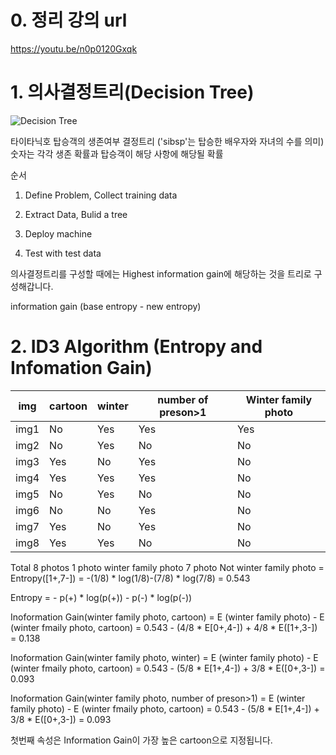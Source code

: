 # 0. 정리 강의 url

https://youtu.be/n0p0120Gxqk

# 1. 의사결정트리(Decision Tree)

![Decision Tree](https://i.imgur.com/wcRuv1X.png)

타이타닉호 탑승객의 생존여부 결정트리
('sibsp'는 탑승한 배우자와 자녀의 수를 의미)
숫자는 각각 생존 확률과 탑승객이 해당 사항에 해당될 확률

순서

1. Define Problem, Collect training data

2. Extract Data, Bulid a tree

3. Deploy machine

4. Test with test data

의사결정트리를 구성할 때에는 Highest information gain에 해당하는 것을 트리로 구성해갑니다.

information gain (base entropy - new entropy)

# 2. ID3 Algorithm (Entropy and Infomation Gain)

img  | cartoon  | winter | number of preson>1 | Winter family photo
---  | -------- | ------ | ------------------ | ------------------
img1 | No       | Yes    | Yes                | Yes
img2 | No       | Yes    | No                 | No
img3 | Yes      | No     | Yes                | No
img4 | Yes      | Yes    | Yes                | No
img5 | No       | Yes    | No                 | No
img6 | No       | No     | Yes                | No
img7 | Yes      | No     | Yes                | No
img8 | Yes      | Yes    | No                 | No

Total 8 photos
1 photo winter family photo
7 photo Not winter family photo
= Entropy([1+,7-])
= -(1/8) * log(1/8)-(7/8) * log(7/8)
= 0.543

Entropy = - p(+) * log(p(+)) - p(-) * log(p(-))

Inoformation Gain(winter family photo, cartoon)
= E (winter family photo) - E (winter fmaily photo, cartoon)
= 0.543 - (4/8 * E[0+,4-]) + 4/8 * E([1+,3-])
= 0.138

Inoformation Gain(winter family photo, winter)
= E (winter family photo) - E (winter fmaily photo, cartoon)
= 0.543 - (5/8 * E[1+,4-]) + 3/8 * E([0+,3-])
= 0.093

Inoformation Gain(winter family photo, number of preson>1)
= E (winter family photo) - E (winter fmaily photo, cartoon)
= 0.543 - (5/8 * E[1+,4-]) + 3/8 * E([0+,3-])
= 0.093

첫번째 속성은 Information Gain이 가장 높은 cartoon으로 지정됩니다.